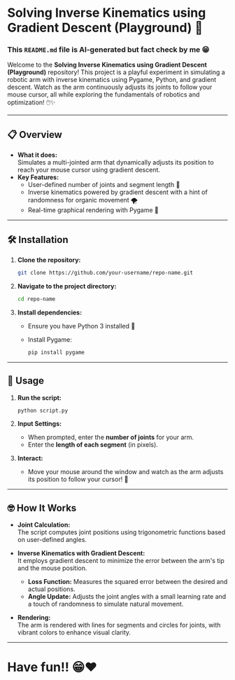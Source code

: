 # Solving Inverse Kinematics using Gradient Descent (Playground) 🤖
### This `README.md` file is AI-generated but fact check by me 😁

Welcome to the **Solving Inverse Kinematics using Gradient Descent (Playground)** repository! This project is a playful experiment in simulating a robotic arm with inverse kinematics using Pygame, Python, and gradient descent. Watch as the arm continuously adjusts its joints to follow your mouse cursor, all while exploring the fundamentals of robotics and optimization! 🖱️✨

---

## 📋 Overview

- **What it does:**  
  Simulates a multi-jointed arm that dynamically adjusts its position to reach your mouse cursor using gradient descent.
- **Key Features:**  
  - User-defined number of joints and segment length 🔧  
  - Inverse kinematics powered by gradient descent with a hint of randomness for organic movement 🌪️  
  - Real-time graphical rendering with Pygame 🎨

---

## 🛠️ Installation

1. **Clone the repository:**

   ```bash
   git clone https://github.com/your-username/repo-name.git
   ```

2. **Navigate to the project directory:**

   ```bash
   cd repo-name
   ```

3. **Install dependencies:**

   - Ensure you have Python 3 installed 🐍  
   - Install Pygame:

     ```bash
     pip install pygame
     ```

---

## 🚀 Usage

1. **Run the script:**

   ```bash
   python script.py
   ```

2. **Input Settings:**  
   - When prompted, enter the **number of joints** for your arm.  
   - Enter the **length of each segment** (in pixels).

3. **Interact:**  
   - Move your mouse around the window and watch as the arm adjusts its position to follow your cursor! 🎯

---

## 🤓 How It Works

- **Joint Calculation:**  
  The script computes joint positions using trigonometric functions based on user-defined angles.
  
- **Inverse Kinematics with Gradient Descent:**  
  It employs gradient descent to minimize the error between the arm's tip and the mouse position.  
  - **Loss Function:** Measures the squared error between the desired and actual positions.  
  - **Angle Update:** Adjusts the joint angles with a small learning rate and a touch of randomness to simulate natural movement.

- **Rendering:**  
  The arm is rendered with lines for segments and circles for joints, with vibrant colors to enhance visual clarity.

---
# Have fun!! 😁♥️


